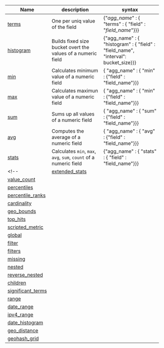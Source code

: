 | Name        | description                                                       | syntax |
|-------------|-------------------------------------------------------------------|--------|
| [terms]     | One per uniq value of the field                                   | {"*agg_name*" : { "terms" : { "field" : "*field_name*"}}}|
| [histogram] | Builds fixed size bucket overt the values of a numeric field      | {"agg_name" : { "histogram" : { "field" : "field_name", "interval": bucket_size}}}|
| [min]       | Calculates minimum value of a numeric field                       | { "agg_name" : { "min" : {"field" : "field_name"}}}|
| [max]       | Calculates maximun value of a numeric field                       | { "agg_name" : { "min" : {"field" : "field_name"}}}|
| [sum]       | Sums up all values of a numeric field                             | { "agg_name" : { "sum" : {"field" : "field_name"}}}|
| [avg]       | Computes the average of a numeric field                           | { "agg_name" : { "avg" : {"field" : "field_name"}}}|
| [stats]     | Calculates `min`, `max`, `avg`, `sum`, `count` of a numeric field | {"agg_name" : { "stats" : { "field" : "field_name"}}}|
<!-- | [extended_stats] | | |
| [value_count] | | |
| [percentiles] | | |
| [percentile_ranks] | | |
| [cardinality] | | |
| [geo_bounds] | | |
| [top_hits] | | |
| [scripted_metric] | | |
| [global] | | |
| [filter] | | |
| [filters] | | |
| [missing] | | |
| [nested] | | |
| [reverse_nested] | | |
| [children] | | |
| [significant_terms] | | |
| [range] | | |
| [date_range] | | |
| [ipv4_range] | | |
| [date_histogram] | | |
| [geo_distance] | | |
| [geohash_grid] | | | -->

[min]: http://www.elasticsearch.org/guide/en/elasticsearch/reference/current/search-aggregations-metrics-min-aggregation.html
[max]: http://www.elasticsearch.org/guide/en/elasticsearch/reference/current/search-aggregations-metrics-max-aggregation.html
[sum]: http://www.elasticsearch.org/guide/en/elasticsearch/reference/current/search-aggregations-metrics-sum-aggregation.html
[avg]: http://www.elasticsearch.org/guide/en/elasticsearch/reference/current/search-aggregations-metrics-avg-aggregation.html
[stats]: http://www.elasticsearch.org/guide/en/elasticsearch/reference/current/search-aggregations-metrics-stats-aggregation.html
[extended_stats]: http://www.elasticsearch.org/guide/en/elasticsearch/reference/current/search-aggregations-metrics-extendedstats-aggregation.html
[value_count]: http://www.elasticsearch.org/guide/en/elasticsearch/reference/current/search-aggregations-metrics-valuecount-aggregation.html
[percentiles]: http://www.elasticsearch.org/guide/en/elasticsearch/reference/current/search-aggregations-metrics-percentile-aggregation.html
[percentile_ranks]: http://www.elasticsearch.org/guide/en/elasticsearch/reference/current/search-aggregations-metrics-percentile-rank-aggregation.html
[cardinality]: http://www.elasticsearch.org/guide/en/elasticsearch/reference/current/search-aggregations-metrics-cardinality-aggregation.html
[geo_bounds]: http://www.elasticsearch.org/guide/en/elasticsearch/reference/current/search-aggregations-metrics-geobounds-aggregation.html
[top_hits]: http://www.elasticsearch.org/guide/en/elasticsearch/reference/current/search-aggregations-metrics-top-hits-aggregation.html
[scripted_metric]: http://www.elasticsearch.org/guide/en/elasticsearch/reference/current/search-aggregations-metrics-scripted-metric-aggregation.html
[global]: http://www.elasticsearch.org/guide/en/elasticsearch/reference/current/search-aggregations-bucket-global-aggregation.html
[filter]: http://www.elasticsearch.org/guide/en/elasticsearch/reference/current/search-aggregations-bucket-filter-aggregation.html
[filters]: http://www.elasticsearch.org/guide/en/elasticsearch/reference/current/search-aggregations-bucket-filters-aggregation.html
[missing]: http://www.elasticsearch.org/guide/en/elasticsearch/reference/current/search-aggregations-bucket-missing-aggregation.html
[nested]: http://www.elasticsearch.org/guide/en/elasticsearch/reference/current/search-aggregations-bucket-nested-aggregation.html
[reverse_nested]: http://www.elasticsearch.org/guide/en/elasticsearch/reference/current/search-aggregations-bucket-reverse-nested-aggregation.html
[children]: http://www.elasticsearch.org/guide/en/elasticsearch/reference/current/search-aggregations-bucket-children-aggregation.html
[terms]: http://www.elasticsearch.org/guide/en/elasticsearch/reference/current/search-aggregations-bucket-terms-aggregation.html
[significant_terms]: http://www.elasticsearch.org/guide/en/elasticsearch/reference/current/search-aggregations-bucket-significantterms-aggregation.html
[range]: http://www.elasticsearch.org/guide/en/elasticsearch/reference/current/search-aggregations-bucket-range-aggregation.html
[date_range]: http://www.elasticsearch.org/guide/en/elasticsearch/reference/current/search-aggregations-bucket-daterange-aggregation.html
[ipv4_range]: http://www.elasticsearch.org/guide/en/elasticsearch/reference/current/search-aggregations-bucket-iprange-aggregation.html
[histogram]: http://www.elasticsearch.org/guide/en/elasticsearch/reference/current/search-aggregations-bucket-histogram-aggregation.html
[date_histogram]: http://www.elasticsearch.org/guide/en/elasticsearch/reference/current/search-aggregations-bucket-datehistogram-aggregation.html
[geo_distance]: http://www.elasticsearch.org/guide/en/elasticsearch/reference/current/search-aggregations-bucket-geodistance-aggregation.html
[geohash_grid]: http://www.elasticsearch.org/guide/en/elasticsearch/reference/current/search-aggregations-bucket-geohashgrid-aggregation.html